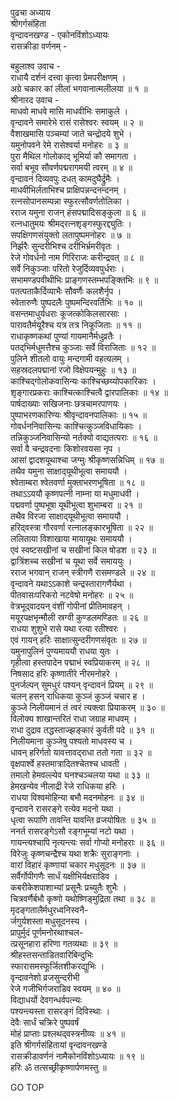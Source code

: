 पुढचा अध्याय  
श्रीगर्गसंहिता  
वृन्दावनखण्ड - एकोनविंशोऽध्यायः  
रासक्रीडा वर्णनम् -  
  
बहुलाश्व उवाच -  
राधायै दर्शनं दत्त्वा कृत्वा प्रेमपरीक्षणम् ।  
अग्रे चकार कां लीलां भगवानात्मलीलया ॥ १ ॥  
श्रीनारद उवाच -  
माधवो माधवे मासि माधवीभिः समाकुले ।  
वृन्दावने समारेभे रासं रासेश्वरः स्वयम् ॥ २ ॥  
वैशाखमासि पञ्चम्यां जाते चन्द्रोदये शुभे ।  
यमुनोपवने रेमे रासेश्वर्या मनोहरः ॥ ३ ॥  
पुरा मैथिल गोलोकाद् भूमिर्या कौ समागता ।  
सर्वा बभूव सौवर्णपद्मरागमयी त्वरम् ॥ ४ ॥  
वृन्दावनं दिव्यवपुः दधत् कामदुघैर्द्रुमैः ।  
माधवीभिर्लताभिश्च प्राक्षिपन्नन्दनन्दनम् ।  
रत्नसोपानसम्पन्ना स्फुरत्सौवर्णतोलिका ।  
रराज यमुना राजन् हंसपद्मादिसङ्कुला ॥ ६ ॥  
रत्नधातुमयः श्रीमद्‌रत्नशृङ्गस्फुरद्द्युतिः ।  
सपक्षिगणसंयुक्तो लतापुष्पमनोहरः ॥ ७ ॥  
निर्झरैः सुन्दरीभिश्च दरीभिर्भ्रमरीवृतः ।  
रेजे गोवर्धनो नाम गिरिराजः करीन्द्रवत् ॥ ८ ॥  
सर्वे निकुञ्जाः परितो रेजुर्दिव्यवपुर्धराः ।  
सभामण्डपवीथीभिः प्राङ्गणस्तम्भपङ्क्तिभिः ॥ ९ ॥  
पतत्पताकैर्दिव्याभैः सौवर्णैः कलशैर्नृप ।  
स्वेतारुणैः पुष्पदलैः पुष्पमन्दिरवर्तिभिः ॥ १० ॥  
वसन्तमाधुर्यधराः कूजत्कोकिलसारसाः ।  
पारावतैर्मयूरैश्च यत्र तत्र निकूजिताः ॥ ११ ॥  
राधाकृष्णकथां पुण्यां गायमानैर्मधुव्रतैः ।  
पतद्‌भिर्मधुमत्तैश्च कुञ्जाः सर्वे विराजिताः ॥ १२ ॥  
पुलिने शीतलो वायुः मन्दगामी वहत्यलम् ।  
सहस्रदलपद्मानां रजो विक्षेपयन्मुहुः ॥ १३ ॥  
काश्चिद्‌गोलोकवासिन्यः काश्चिच्छय्योपकारिकाः ।  
शृङ्गारप्रकराः काश्चित्काश्चित्वै द्वारपालिकाः ॥ १४ ॥  
पार्षदाख्याः सखिजनाः छत्रचामरपाणयः ।  
पुष्पाभरणकारिण्यः श्रीवृन्दावनपालिकाः ॥ १५ ॥  
गोवर्धननिवासिन्यः काश्चित्कुञ्जविधायिकाः ।  
तन्निकुञ्जनिवासिन्यो नर्तक्यो वाद्यतत्पराः ॥ १६ ॥  
सर्वा वै चन्द्रवदनाः किशोरवयसा नृप ।  
आसां द्वादशयूथाश्चा जग्मुः श्रीकृष्णसन्निधिम् ॥ १७ ॥  
तथैव यमुना साक्षाद्‌यूथीभूत्वा समाययौ ।  
श्वेताम्बरा श्वेतवर्णा मुक्ताभरणभूषिता ॥ १८ ॥  
तथाऽऽययौ कृष्णपत्नी नाम्ना या मधुमाधवी ।  
पद्मवर्णा पुष्पभूषा यूथीभूत्वा शुभाम्बरा ॥ २१ ॥  
तथैव विरजा साक्षाद्‌यूथीभूत्वा समाययौ ।  
हरिद्‌वस्त्रा गौरवर्णा रत्नालङ्कारभूषिता ॥ २२ ॥  
ललिताया विशाखाया मायायूथः समाययौ ।  
एवं स्वष्टसखीनां च सखीनां किल षोडश ॥ २३ ॥  
द्वात्रिंशच्च सखीनां च यूथा सर्वे समाययुः ।  
रराज भगवान् राजन् स्त्रीगणै रासमण्डले ॥ २४ ॥  
वृन्दावने यथाऽऽकाशे चन्द्रस्तारागणैर्यथा ।  
पीतवासःपरिकरो नटवेषो मनोहरः ॥ २५ ॥  
वेत्रभूद्‌वादयन् वंशीं गोपीनां प्रीतिमावहन् ।  
मयूरपक्षभृन्मौली स्रग्वी कुण्डलमण्डितः ॥ २६ ॥  
राधया शुशुभे रासे यथा रत्या रतीश्वरः ।  
एवं गायन् हरिः साक्षात्सुन्दरीगणसंवृतः ॥ २७ ॥  
यमुनापुलिनं पुण्यमाययौ राधया युतः ।  
गृहीत्वा हस्तपादेन पद्माभं स्वप्रियाकरम् ॥ २८ ॥  
निषसाद हरिः कृष्णातीरे नीरमनोहरे ।  
पुनर्जल्पन् सुमधुरं पश्यन् वृन्दावनं प्रियम् ॥ २९ ॥  
चलन् हसन् राधिकया कुञ्जं कुञ्जं चचार ह ।  
कुञ्जे निलीयमानं तं त्वरं त्यक्त्वा प्रियाकरम् ॥ ३० ॥  
विलोक्य शाखान्तरितं राधा जग्राह माधवम् ।  
राधा दुद्राव तद्धस्ताज्झङ्कारं कुर्वती पदे ॥ ३१ ॥  
निलीयमाना कुञ्जेषु पश्यतो माधवस्य च ।  
धावन् हरिर्गतो यावत्तावद्‌राधा ततो गता ॥ ३२ ॥  
वृक्षपार्श्वे हस्तमात्रादितश्चेतश्च धावती ।  
तमालो हेमवल्ल्येव घनश्चञ्चलया यथा ॥ ३३ ॥  
हेमखन्येव नीलाद्री रेजे राधिकया हरिः ।  
राधया विश्वमोहिन्या बभौ मदनमोहनः ॥ ३४ ॥  
वृन्दावने रासरङ्गे रत्येव मदनो यथा ।  
धृत्वा रूपाणि तावन्ति यावन्ति व्रजयोषितः ॥ ३५ ॥  
ननर्त रासरङ्गेऽसौ रङ्गभूम्यां नटो यथा ।  
गायन्त्यश्चापि नृत्यन्त्यः सर्वा गोप्यो मनोहराः ॥ ३६ ॥  
विरेजुः कृष्णचन्द्रैश्च यथा शक्रैः सुराङ्गनाः ।  
वारां विहारं कृष्णायां चकार मधुसूदनः ॥ ३७ ॥  
सर्वैर्गोपीगणैः सार्धं यक्षीभिर्यक्षराडिव ।  
कबरीकेशपाशाभ्यां प्रसूनैः प्रच्युतैः शुभैः ।  
चित्रवर्णैर्बभौ कृष्णो यथोष्णिङ्‌मुद्रिता तथा ॥ ३८ ॥  
मृदङ्गतालैर्मधुरध्वनिस्वनै-  
     र्जगुर्यशस्ता मधुसूदनस्य ।  
प्रापुर्मुदं पूर्णमनोरथाश्चल-  
     त्प्रसूनहारा हरिणा गतव्यथाः ॥ ३९ ॥  
श्रीहस्तसन्ताडितवारिबिन्दुभिः  
     स्फारासमस्फूर्जितशीकरद्युभिः ।  
वृन्दावनेशो व्रजसुन्दरीभी  
     रेजे गजीभिर्गजराडिव स्वयम् ॥ ४० ॥  
विद्याधर्यो देवगन्धर्वपत्न्यः  
     पश्यन्त्यस्ता रासरङ्गं दिविस्थाः ।  
देवैः सार्धं चक्रिरे पुष्पवर्षं  
     मोहं प्राप्ताः प्रश्लथद्‌वस्त्रनीव्यः ॥ ४१ ॥  
इति श्रीगर्गसंहितायां वृन्दावनखण्डे  
रासक्रीडावर्णनं नामैकोनविंशोऽध्यायः ॥ १९ ॥  
हरिः ॐ तत्सच्छ्रीकृष्णार्पणमस्तु ॥  
  
GO TOP
